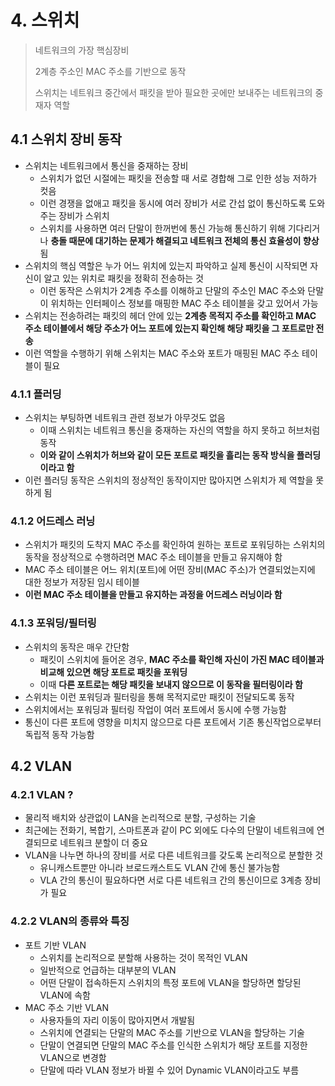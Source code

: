 # 4. 스위치

> 네트워크의 가장 핵심장비
>
> 2계층 주소인 MAC 주소를 기반으로 동작
>
> 스위치는 네트워크 중간에서 패킷을 받아 필요한 곳에만 보내주는 네트워크의 중재자 역할

## 4.1 스위치 장비 동작

- 스위치는 네트워크에서 통신을 중재하는 장비
  - 스위치가 없던 시절에는 패킷을 전송할 때 서로 경합해 그로 인한 성능 저하가 컷음
  - 이런 경쟁을 없애고 패킷을 동시에 여러 장비가 서로 간섭 없이 통신하도록 도와주는 장비가 스위치
  - 스위치를 사용하면 여러 단말이 한꺼번에 통신 가능해 통신하기 위해 기다리거나 **충돌 때문에 대기하는 문제가 해결되고 네트워크 전체의 통신 효율성이 향상**됨
- 스위치의 핵심 역할은 누가 어느 위치에 있는지 파악하고 실제 통신이 시작되면 자신이 알고 있는 위치로 패킷을 정확히 전송하는 것
  - 이런 동작은 스위치가 2계층 주소를 이해하고 단말의 주소인 MAC 주소와 단말이 위치하는 인터페이스 정보를 매핑한 MAC 주소 테이블을 갖고 있어서 가능
- 스위치는 전송하려는 패킷의 헤더 안에 있는 **2계층 목적지 주소를 확인하고 MAC 주소 테이블에서 해당 주소가 어느 포트에 있는지 확인해 해당 패킷을 그 포트로만 전송**
- 이런 역할을 수행하기 위해 스위치는 MAC 주소와 포트가 매핑된 MAC 주소 테이블이 필요

### 4.1.1 플러딩

- 스위치는 부팅하면 네트워크 관련 정보가 아무것도 없음
  - 이때 스위치는 네트워크 통신을 중재하는 자신의 역할을 하지 못하고 허브처럼 동작
  - **이와 같이 스위치가 허브와 같이 모든 포트로 패킷을 흘리는 동작 방식을 플러딩이라고 함**
- 이런 플러딩 동작은 스위치의 정상적인 동작이지만 많아지면 스위치가 제 역할을 못하게 됨

### 4.1.2 어드레스 러닝

- 스위치가 패킷의 도착지 MAC 주소를 확인하여 원하는 포트로 포워딩하는 스위치의 동작을 정상적으로 수행하려면 MAC 주소 테이블을 만들고 유지해야 함
- MAC 주소 테이블은 어느 위치(포트)에 어떤 장비(MAC 주소)가 연결되었는지에 대한 정보가 저장된 임시 테이블
- **이런 MAC 주소 테이블을 만들고 유지하는 과정을 어드레스 러닝이라 함**

### 4.1.3 포워딩/필터링

- 스위치의 동작은 매우 간단함
  - 패킷이 스위치에 들어온 경우, **MAC 주소를 확인해 자신이 가진 MAC 테이블과 비교해 있으면 해당 포트로 패킷을 포워딩**
  - 이때 **다른 포트로는 해당 패킷을 보내지 않으므로 이 동작을 필터링이라 함**
- 스위치는 이런 포워딩과 필터링을 통해 목적지로만 패킷이 전달되도록 동작
- 스위치에서는 포워딩과 필터링 작업이 여러 포트에서 동시에 수행 가능함
- 통신이 다른 포트에 영향을 미치지 않으므로 다른 포트에서 기존 통신작업으로부터 독립적 동작 가능함

## 4.2 VLAN

### 4.2.1 VLAN ?

- 물리적 배치와 상관없이 LAN을 논리적으로 분할, 구성하는 기술
- 최근에는 전화기, 복합기, 스마트폰과 같이 PC 외에도 다수의 단말이 네트워크에 연결되므로 네트워크 분할이 더 중요
- VLAN을 나누면 하나의 장비를 서로 다른 네트워크를 갖도록 논리적으로 분할한 것
  - 유니캐스트뿐만 아니라 브로드캐스트도 VLAN 간에 통신 불가능함
  - VLA 간의 통신이 필요하다면 서로 다른 네트워크 간의 통신이므로 3계층 장비가 필요

### 4.2.2 VLAN의 종류와 특징

- 포트 기반 VLAN
  - 스위치를 논리적으로 분할해 사용하는 것이 목적인 VLAN
  - 일반적으로 언급하는 대부분의 VLAN
  - 어떤 단말이 접속하든지 스위치의 특정 포트에 VLAN을 할당하면 할당된 VLAN에 속함
- MAC 주소 기반 VLAN
  - 사용자들의 자리 이동이 많아지면서 개발됨
  - 스위치에 연결되는 단말의 MAC 주소를 기반으로 VLAN을 할당하는 기술
  - 단말이 연결되면 단말의 MAC  주소를 인식한 스위치가 해당 포트를 지정한 VLAN으로 변경함
  - 단말에 따라 VLAN  정보가 바뀔  수 있어 Dynamic VLAN이라고도 부름